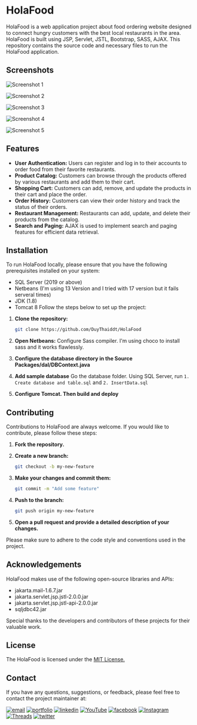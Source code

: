 # HolaFood

HolaFood is a web application project about food ordering website designed to connect hungry customers with the best local restaurants in the area. HolaFood is built using JSP, Servlet, JSTL, Bootstrap, SASS, AJAX. This repository contains the source code and necessary files to run the HolaFood application.

## Screenshots

![Screenshot 1](screenshots/Screenshot1.jpeg)

![Screenshot 2](screenshots/Screenshot2.jpeg)

![Screenshot 3](screenshots/Screenshot3.jpeg)

![Screenshot 4](screenshots/Screenshot4.jpeg)

![Screenshot 5](screenshots/Screenshot5.jpeg)

## Features

- **User Authentication:** Users can register and log in to their accounts to order food from their favorite restaurants.
- **Product Catalog:** Customers can browse through the products offered by various restaurants and add them to their cart.
- **Shopping Cart:** Customers can add, remove, and update the products in their cart and place the order.
- **Order History:** Customers can view their order history and track the status of their orders.
- **Restaurant Management:** Restaurants can add, update, and delete their products from the catalog.
- **Search and Paging:** AJAX is used to implement search and paging features for efficient data retrieval.

## Installation

To run HolaFood locally, please ensure that you have the following prerequisites installed on your system:

- SQL Server (2019 or above)
- Netbeans (I'm using 13 Version and I tried with 17 version but it fails serveral times)
- JDK (1.8)
- Tomcat 8
Follow the steps below to set up the project:

1. **Clone the repository:**

    ```bash
    git clone https://github.com/DuyThaiddt/HolaFood
    ```

2. **Open Netbeans:**
Configure Sass compiler. I'm using choco to install sass and it works flawlessly.

3. **Configure the database directory in the Source Packages/dal/DBContext.java**


4. **Add sample database**
Go the database folder. Using SQL Server, run `1. Create database and table.sql` and `2. InsertData.sql`

5. **Configure Tomcat. Then build and deploy**

## Contributing

Contributions to HolaFood are always welcome. If you would like to contribute, please follow these steps:

1. **Fork the repository.**
2. **Create a new branch:**

    ```bash
    git checkout -b my-new-feature
    ```

3. **Make your changes and commit them:**

    ```bash
    git commit -m "Add some feature"
    ```

4. **Push to the branch:**

    ```bash
    git push origin my-new-feature
    ```

5. **Open a pull request and provide a detailed description of your changes.**

Please make sure to adhere to the code style and conventions used in the project.
## Acknowledgements

HolaFood makes use of the following open-source libraries and APIs:

- jakarta.mail-1.6.7.jar
- jakarta.servlet.jsp.jstl-2.0.0.jar
- jakarta.servlet.jsp.jstl-api-2.0.0.jar
- sqljdbc42.jar

Special thanks to the developers and contributors of these projects for their valuable work.


## License

The HolaFood is licensed under the [MIT License.](https://choosealicense.com/licenses/mit/)
## Contact

If you have any questions, suggestions, or feedback, please feel free to contact the project maintainer at:

[![email](https://img.shields.io/badge/Gmail-D14836?style=for-the-badge&logo=gmail&logoColor=white)](mailto:daoduythai.business@gmail.com)
[![portfolio](https://img.shields.io/badge/my_portfolio-000?style=for-the-badge&logo=ko-fi&logoColor=white)](http://codewithdt.com/)
[![linkedin](https://img.shields.io/badge/linkedin-0A66C2?style=for-the-badge&logo=linkedin&logoColor=white)](https://www.linkedin.com/in/dduythai/)
[![YouTube](https://img.shields.io/badge/YouTube-%23FF0000.svg?style=for-the-badge&logo=YouTube&logoColor=white)](https://www.youtube.com/@codewithdt)
[![facebook](https://img.shields.io/badge/Facebook-1877F2?style=for-the-badge&logo=facebook&logoColor=white)](https://www.facebook.com/duythai.ddt/)
[![Instagram](https://img.shields.io/badge/Instagram-%23E4405F.svg?style=for-the-badge&logo=Instagram&logoColor=white)](https://www.instagram.com/dduy_thai/)
[![Threads](https://img.shields.io/badge/Threads-000000?style=for-the-badge&logo=Threads&logoColor=white)](https://www.threads.net/@dduy_thai)
[![twitter](https://img.shields.io/badge/twitter-1DA1F2?style=for-the-badge&logo=twitter&logoColor=white)](https://twitter.com/codewithdt)
 
